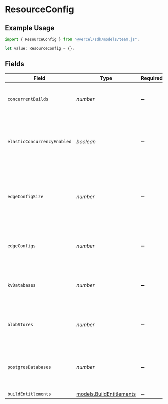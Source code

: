 # ResourceConfig

## Example Usage

```typescript
import { ResourceConfig } from "@vercel/sdk/models/team.js";

let value: ResourceConfig = {};
```

## Fields

| Field                                                                                     | Type                                                                                      | Required                                                                                  | Description                                                                               |
| ----------------------------------------------------------------------------------------- | ----------------------------------------------------------------------------------------- | ----------------------------------------------------------------------------------------- | ----------------------------------------------------------------------------------------- |
| `concurrentBuilds`                                                                        | *number*                                                                                  | :heavy_minus_sign:                                                                        | The total amount of concurrent builds that can be used.                                   |
| `elasticConcurrencyEnabled`                                                               | *boolean*                                                                                 | :heavy_minus_sign:                                                                        | Whether every build for this team / user has elastic concurrency enabled automatically.   |
| `edgeConfigSize`                                                                          | *number*                                                                                  | :heavy_minus_sign:                                                                        | The maximum size in kilobytes of an Edge Config. Only specified if a custom limit is set. |
| `edgeConfigs`                                                                             | *number*                                                                                  | :heavy_minus_sign:                                                                        | The maximum number of edge configs an account can create.                                 |
| `kvDatabases`                                                                             | *number*                                                                                  | :heavy_minus_sign:                                                                        | The maximum number of kv databases an account can create.                                 |
| `blobStores`                                                                              | *number*                                                                                  | :heavy_minus_sign:                                                                        | The maximum number of blob stores an account can create.                                  |
| `postgresDatabases`                                                                       | *number*                                                                                  | :heavy_minus_sign:                                                                        | The maximum number of postgres databases an account can create.                           |
| `buildEntitlements`                                                                       | [models.BuildEntitlements](../models/buildentitlements.md)                                | :heavy_minus_sign:                                                                        | N/A                                                                                       |